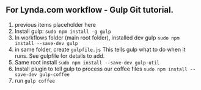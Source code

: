 ## For Lynda.com workflow - Gulp Git tutorial.
1.  previous items placeholder here
2.  Install gulp: `sudo npm install -g gulp`
3.  In workflows folder (main root folder), installed dev gulp `sudo npm install --save-dev gulp`   
4.  in same folder, create `gulpfile.js`  This tells gulp what to do when it runs. See gulpfile for details to add.
5.  Same root install `sudo npm install --save-dev gulp-util`
6.  Install plugin to tell gulp to process our coffee files `sudo npm install --save-dev gulp-coffee`
7.  run `gulp coffee`  
